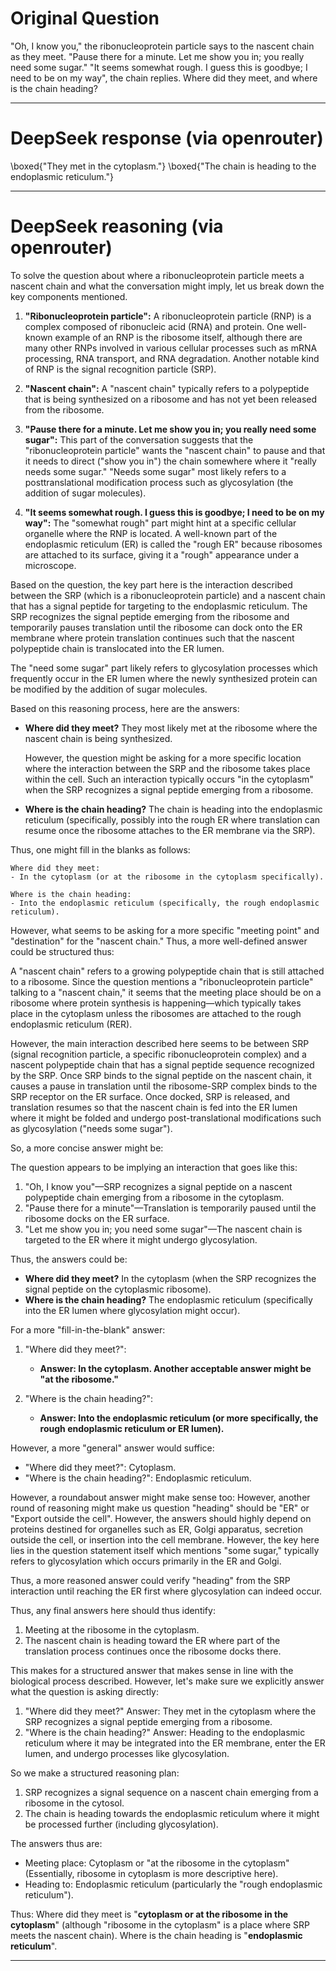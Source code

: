# Original Question

"Oh, I know you," the ribonucleoprotein particle says to the nascent chain as they meet. "Pause there for a minute. Let me show you in; you really need some sugar."
"It seems somewhat rough. I guess this is goodbye; I need to be on my way", the chain replies. Where did they meet, and where is the chain heading?

---

# DeepSeek response (via openrouter)

\boxed{"They met in the cytoplasm."}
\boxed{"The chain is heading to the endoplasmic reticulum."}

---

# DeepSeek reasoning (via openrouter)

To solve the question about where a ribonucleoprotein particle meets a nascent chain and what the conversation might imply, let us break down the key components mentioned.

1. **"Ribonucleoprotein particle":** A ribonucleoprotein particle (RNP) is a complex composed of ribonucleic acid (RNA) and protein. One well-known example of an RNP is the ribosome itself, although there are many other RNPs involved in various cellular processes such as mRNA processing, RNA transport, and RNA degradation. Another notable kind of RNP is the signal recognition particle (SRP).

2. **"Nascent chain":** A "nascent chain" typically refers to a polypeptide that is being synthesized on a ribosome and has not yet been released from the ribosome.

3. **"Pause there for a minute. Let me show you in; you really need some sugar":** This part of the conversation suggests that the "ribonucleoprotein particle" wants the "nascent chain" to pause and that it needs to direct ("show you in") the chain somewhere where it "really needs some sugar." "Needs some sugar" most likely refers to a posttranslational modification process such as glycosylation (the addition of sugar molecules).

4. **"It seems somewhat rough. I guess this is goodbye; I need to be on my way":** The "somewhat rough" part might hint at a specific cellular organelle where the RNP is located. A well-known part of the endoplasmic reticulum (ER) is called the "rough ER" because ribosomes are attached to its surface, giving it a "rough" appearance under a microscope.

Based on the question, the key part here is the interaction described between the SRP (which is a ribonucleoprotein particle) and a nascent chain that has a signal peptide for targeting to the endoplasmic reticulum. The SRP recognizes the signal peptide emerging from the ribosome and temporarily pauses translation until the ribosome can dock onto the ER membrane where protein translation continues such that the nascent polypeptide chain is translocated into the ER lumen. 

The "need some sugar" part likely refers to glycosylation processes which frequently occur in the ER lumen where the newly synthesized protein can be modified by the addition of sugar molecules.

Based on this reasoning process, here are the answers:

- **Where did they meet?** They most likely met at the ribosome where the nascent chain is being synthesized.
    
    However, the question might be asking for a more specific location where the interaction between the SRP and the ribosome takes place within the cell. Such an interaction typically occurs "in the cytoplasm" when the SRP recognizes a signal peptide emerging from a ribosome.

- **Where is the chain heading?** The chain is heading into the endoplasmic reticulum (specifically, possibly into the rough ER where translation can resume once the ribosome attaches to the ER membrane via the SRP).

Thus, one might fill in the blanks as follows:
    
    Where did they meet:
    - In the cytoplasm (or at the ribosome in the cytoplasm specifically).

    Where is the chain heading:
    - Into the endoplasmic reticulum (specifically, the rough endoplasmic reticulum).

However, what seems to be asking for a more specific "meeting point" and "destination" for the "nascent chain." Thus, a more well-defined answer could be structured thus:
    
A "nascent chain" refers to a growing polypeptide chain that is still attached to a ribosome. Since the question mentions a "ribonucleoprotein particle" talking to a "nascent chain," it seems that the meeting place should be on a ribosome where protein synthesis is happening—which typically takes place in the cytoplasm unless the ribosomes are attached to the rough endoplasmic reticulum (RER).

However, the main interaction described here seems to be between SRP (signal recognition particle, a specific ribonucleoprotein complex) and a nascent polypeptide chain that has a signal peptide sequence recognized by the SRP. Once SRP binds to the signal peptide on the nascent chain, it causes a pause in translation until the ribosome-SRP complex binds to the SRP receptor on the ER surface. Once docked, SRP is released, and translation resumes so that the nascent chain is fed into the ER lumen where it might be folded and undergo post-translational modifications such as glycosylation ("needs some sugar").

So, a more concise answer might be:

The question appears to be implying an interaction that goes like this:
1. "Oh, I know you"—SRP recognizes a signal peptide on a nascent polypeptide chain emerging from a ribosome in the cytoplasm.
2. "Pause there for a minute"—Translation is temporarily paused until the ribosome docks on the ER surface.
3. "Let me show you in; you need some sugar"—The nascent chain is targeted to the ER where it might undergo glycosylation.

Thus, the answers could be:
- **Where did they meet?** In the cytoplasm (when the SRP recognizes the signal peptide on the cytoplasmic ribosome).
- **Where is the chain heading?** The endoplasmic reticulum (specifically into the ER lumen where glycosylation might occur).

For a more "fill-in-the-blank" answer:

1. "Where did they meet?":
    - **Answer: In the cytoplasm. Another acceptable answer might be "at the ribosome."**

2. "Where is the chain heading?":
    - **Answer: Into the endoplasmic reticulum (or more specifically, the rough endoplasmic reticulum or ER lumen).**

However, a more "general" answer would suffice:
- "Where did they meet?": Cytoplasm.
- "Where is the chain heading?": Endoplasmic reticulum.

However, a roundabout answer might make sense too:
However, another round of reasoning might make us question "heading" should be "ER" or "Export outside the cell". However, the answers should highly depend on proteins destined for organelles such as ER, Golgi apparatus, secretion outside the cell, or insertion into the cell membrane. However, the key here lies in the question statement itself which mentions "some sugar," typically refers to glycosylation which occurs primarily in the ER and Golgi.

Thus, a more reasoned answer could verify "heading" from the SRP interaction until reaching the ER first where glycosylation can indeed occur. 

Thus, any final answers here should thus identify:
1. Meeting at the ribosome in the cytoplasm.
2. The nascent chain is heading toward the ER where part of the translation process continues once the ribosome docks there.

This makes for a structured answer that makes sense in line with the biological process described.
However, let's make sure we explicitly answer what the question is asking directly:

1. "Where did they meet?" Answer: They met in the cytoplasm where the SRP recognizes a signal peptide emerging from a ribosome.
2. "Where is the chain heading?" Answer: Heading to the endoplasmic reticulum where it may be integrated into the ER membrane, enter the ER lumen, and undergo processes like glycosylation.

So we make a structured reasoning plan:
1. SRP recognizes a signal sequence on a nascent chain emerging from a ribosome in the cytosol.
2. The chain is heading towards the endoplasmic reticulum where it might be processed further (including glycosylation).

The answers thus are:
- Meeting place: Cytoplasm or "at the ribosome in the cytoplasm" (Essentially, ribosome in cytoplasm is more descriptive here).
- Heading to: Endoplasmic reticulum (particularly the "rough endoplasmic reticulum").

Thus:
Where did they meet is "**cytoplasm or at the ribosome in the cytoplasm**" (although "ribosome in the cytoplasm" is a place where SRP meets the nascent chain).
Where is the chain heading is "**endoplasmic reticulum**".


---

